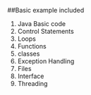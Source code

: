 ##Basic example included
 1. Java Basic code
 2. Control Statements
 3. Loops
 4. Functions
 5. classes
 6. Exception Handling
 7. Files
 8. Interface
 9. Threading
 
